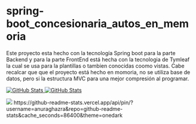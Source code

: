 # spring-boot_concesionaria_autos_en_memoria

Este proyecto esta hecho con la tecnología Spring boot para la parte Backend y para la parte FrontEnd está hecha con la tecnologia de Tymleaf la cual se usa para la plantillas o tambien conocidas coomo vistas. Cabe recalcar que que el proyecto está hecho en momoria, no se utiliza base de datos, pero si la estructura MVC para una mejor compresión al programar.

<div>
  <p>
    <a href="https://github.com/jhonZambrano1999/spring-boot_concesionaria_autos_en_memoria.git">
      <img src="https://github-readme-stats.vercel.app/api/pin/?username=Bhargavi-hash&repo=spring-boot_concesionaria_autos_en_memoria" alt="GitHub Stats" />
    </a>
    <a href="https://github.com/Bhargavi-hash/Linux-Shell-Implementation.git">
      <img src="https://github-readme-stats.vercel.app/api/pin/?username=Bhargavi-hash&repo=Linux-Shell-Implementation" alt="GitHub Stats" />
    </a>
  </p>
</div>
<img src="https://github-readme-stats.vercel.app/api/pin/?username=anuraghazra&repo=github-readme-stats&cache_seconds=86400&theme=vue"/>
https://github-readme-stats.vercel.app/api/pin/?username=anuraghazra&repo=github-readme-stats&cache_seconds=86400&theme=onedark
